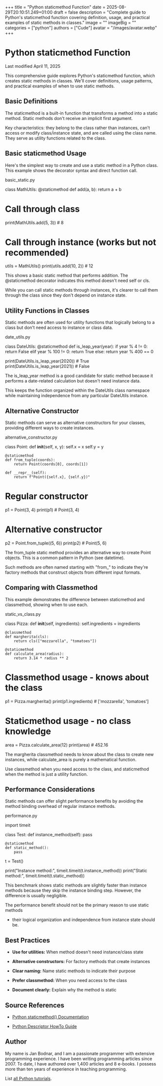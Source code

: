 +++
title = "Python staticmethod Function"
date = 2025-08-29T20:10:51.249+01:00
draft = false
description = "Complete guide to Python's staticmethod function covering definition, usage, and practical examples of static methods in classes."
image = ""
imageBig = ""
categories = ["python"]
authors = ["Cude"]
avatar = "/images/avatar.webp"
+++

# Python staticmethod Function

Last modified April 11, 2025

This comprehensive guide explores Python's staticmethod function,
which creates static methods in classes. We'll cover definitions, usage
patterns, and practical examples of when to use static methods.

## Basic Definitions

The staticmethod is a built-in function that transforms a method
into a static method. Static methods don't receive an implicit first argument.

Key characteristics: they belong to the class rather than instances, can't
access or modify class/instance state, and are called using the class name.
They serve as utility functions related to the class.

## Basic staticmethod Usage

Here's the simplest way to create and use a static method in a Python class.
This example shows the decorator syntax and direct function call.

basic_static.py
  

class MathUtils:
    @staticmethod
    def add(a, b):
        return a + b

# Call through class
print(MathUtils.add(5, 3))  # 8

# Call through instance (works but not recommended)
utils = MathUtils()
print(utils.add(10, 2))     # 12

This shows a basic static method that performs addition. The @staticmethod
decorator indicates this method doesn't need self or cls.

While you can call static methods through instances, it's clearer to call them
through the class since they don't depend on instance state.

## Utility Functions in Classes

Static methods are often used for utility functions that logically belong to
a class but don't need access to instance or class data.

date_utils.py
  

class DateUtils:
    @staticmethod
    def is_leap_year(year):
        if year % 4 != 0:
            return False
        elif year % 100 != 0:
            return True
        else:
            return year % 400 == 0

print(DateUtils.is_leap_year(2020))  # True
print(DateUtils.is_leap_year(2021))  # False

The is_leap_year method is a good candidate for static method
because it performs a date-related calculation but doesn't need instance data.

This keeps the function organized within the DateUtils class namespace while
maintaining independence from any particular DateUtils instance.

## Alternative Constructor

Static methods can serve as alternative constructors for your classes, providing
different ways to create instances.

alternative_constructor.py
  

class Point:
    def __init__(self, x, y):
        self.x = x
        self.y = y
    
    @staticmethod
    def from_tuple(coords):
        return Point(coords[0], coords[1])
    
    def __repr__(self):
        return f"Point({self.x}, {self.y})"

# Regular constructor
p1 = Point(3, 4)
print(p1)  # Point(3, 4)

# Alternative constructor
p2 = Point.from_tuple((5, 6))
print(p2)  # Point(5, 6)

The from_tuple static method provides an alternative way to create
Point objects. This is a common pattern in Python (see datetime).

Such methods are often named starting with "from_" to indicate they're factory
methods that construct objects from different input formats.

## Comparing with Classmethod

This example demonstrates the difference between staticmethod and
classmethod, showing when to use each.

static_vs_class.py
  

class Pizza:
    def __init__(self, ingredients):
        self.ingredients = ingredients
    
    @classmethod
    def margherita(cls):
        return cls(["mozzarella", "tomatoes"])
    
    @staticmethod
    def calculate_area(radius):
        return 3.14 * radius ** 2

# Classmethod usage - knows about the class
p1 = Pizza.margherita()
print(p1.ingredients)  # ['mozzarella', 'tomatoes']

# Staticmethod usage - no class knowledge
area = Pizza.calculate_area(12)
print(area)  # 452.16

The margherita classmethod needs to know about the class to create
new instances, while calculate_area is purely a mathematical
function.

Use classmethod when you need access to the class, and
staticmethod when the method is just a utility function.

## Performance Considerations

Static methods can offer slight performance benefits by avoiding the method
binding overhead of regular instance methods.

performance.py
  

import timeit

class Test:
    def instance_method(self):
        pass
    
    @staticmethod
    def static_method():
        pass

t = Test()

print("Instance method:", timeit.timeit(t.instance_method))
print("Static method:", timeit.timeit(t.static_method))

This benchmark shows static methods are slightly faster than instance methods
because they skip the instance binding step. However, the difference is usually
negligible.

The performance benefit should not be the primary reason to use static methods
- their logical organization and independence from instance state should be.

## Best Practices

- **Use for utilities:** When method doesn't need instance/class state

- **Alternative constructors:** For factory methods that create instances

- **Clear naming:** Name static methods to indicate their purpose

- **Prefer classmethod:** When you need access to the class

- **Document clearly:** Explain why the method is static

## Source References

- [Python staticmethod() Documentation](https://docs.python.org/3/library/functions.html#staticmethod)

- [Python Descriptor HowTo Guide](https://docs.python.org/3/howto/descriptor.html#static-methods)

## Author

My name is Jan Bodnar, and I am a passionate programmer with extensive
programming experience. I have been writing programming articles since 2007.
To date, I have authored over 1,400 articles and 8 e-books. I possess more
than ten years of experience in teaching programming.

List [all Python tutorials](/python/).